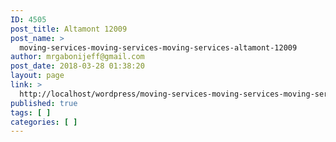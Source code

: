 ```yaml
---
ID: 4505
post_title: Altamont 12009
post_name: >
  moving-services-moving-services-moving-services-altamont-12009
author: mrgabonijeff@gmail.com
post_date: 2018-03-28 01:38:20
layout: page
link: >
  http://localhost/wordpress/moving-services-moving-services-moving-services-altamont-12009/
published: true
tags: [ ]
categories: [ ]
---
```

